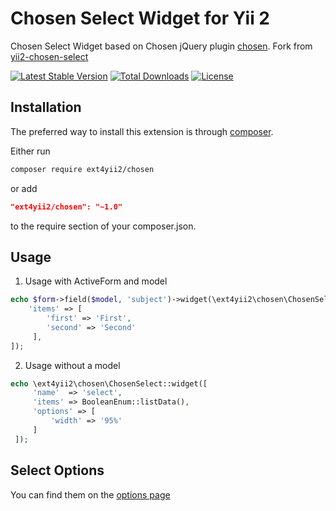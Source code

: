 Chosen Select Widget for Yii 2
=========
Chosen Select Widget based on Chosen jQuery plugin [chosen](http://harvesthq.github.io/chosen).
Fork from [yii2-chosen-select](https://github.com/yii2mod/yii2-chosen-select)


[![Latest Stable Version](https://poser.pugx.org/ext4yii2/chosen/v/stable?format=flat-square)](https://packagist.org/packages/ext4yii2/chosen)
[![Total Downloads](https://poser.pugx.org/ext4yii2/chosen/downloads?format=flat-square)](https://packagist.org/packages/ext4yii2/chosen)
[![License](https://poser.pugx.org/ext4yii2/chosen/license?format=flat-square)](https://packagist.org/packages/ext4yii2/chosen)

Installation
------------

The preferred way to install this extension is through [composer](http://getcomposer.org/download/). 

Either run

```sh
composer require ext4yii2/chosen
```

or add

```json
"ext4yii2/chosen": "~1.0"
```

to the require section of your composer.json.

Usage
------------

1) Usage with ActiveForm and model

```php
echo $form->field($model, 'subject')->widget(\ext4yii2\chosen\ChosenSelect::class, [
    'items' => [
        'first' => 'First',
        'second' => 'Second'
     ],
]); 
```
  
2) Usage without a model

```php
echo \ext4yii2\chosen\ChosenSelect::widget([
     'name'  => 'select',
     'items' => BooleanEnum::listData(),
     'options' => [
         'width' => '95%'
     ]
 ]);
```

Select Options 
----------------
You can find them on the [options page](http://harvesthq.github.io/chosen/options.html)

